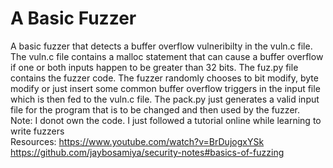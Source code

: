 # A Basic Fuzzer 
A basic fuzzer that detects a buffer overflow vulneribilty in the vuln.c file. The vuln.c file contains a malloc statement that can cause a buffer overflow if one or both inputs happen to be greater than 32 bits. The fuz.py file contains the fuzzer code. The fuzzer randomly chooses to bit modify, byte modify or just insert some common buffer overflow triggers in the input file which is then fed to the vuln.c file. The pack.py just generates a valid input file for the program that is to be changed and then used by the fuzzer.   
Note: I donot own the code. I just followed a tutorial online while learning to write fuzzers         
Resources: https://www.youtube.com/watch?v=BrDujogxYSk
           https://github.com/jaybosamiya/security-notes#basics-of-fuzzing
